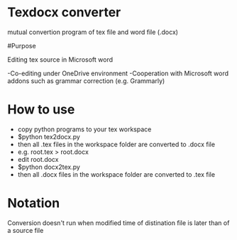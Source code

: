 # Texdocx converter
mutual convertion program of tex file and word file (.docx)

#Purpose

Editing tex source in Microsoft word

-Co-editing under OneDrive environment
-Cooperation with Microsoft word addons such as grammar correction (e.g. Grammarly)

# How to use

- copy python programs to your tex workspace
- $python tex2docx.py
- then all .tex files in the workspace folder are converted to .docx file
 - e.g. root.tex > root.docx
- edit root.docx
- $python docx2tex.py
- then all .docx files in the workspace folder are converted to .tex file

# Notation
Conversion doesn't run when modified time of distination file is later than of a source file


